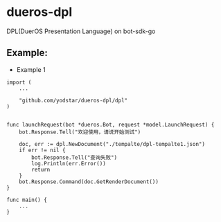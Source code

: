 # dueros-dpl
DPL(DuerOS Presentation Language) on bot-sdk-go

## Example:

- Example 1

```
import (
	...

	"github.com/yodstar/dueros-dpl/dpl"
)


func launchRequest(bot *dueros.Bot, request *model.LaunchRequest) {
	bot.Response.Tell("欢迎使用，请说开始测试")

	doc, err := dpl.NewDocument("./tempalte/dpl-tempalte1.json")
	if err != nil {
		bot.Response.Tell("查询失败")
		log.Println(err.Error())
		return
	}
	bot.Response.Command(doc.GetRenderDocument())
}

func main() {
	...
}

```
